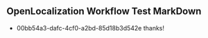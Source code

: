 ## OpenLocalization Workflow Test MarkDown
* 00bb54a3-dafc-4cf0-a2bd-85d18b3d542e thanks!

<!--HONumber=Aug16_HO3-->


